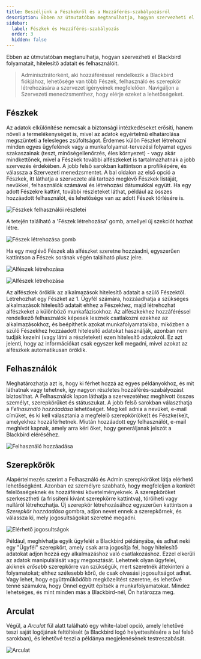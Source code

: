 ```yaml
---
title: Beszéljünk a Fészkekről és a Hozzáférés-szabályozásról
description: Ebben az útmutatóban megtanulhatja, hogyan szervezheti el Blackbird folyamatait, hitelesítő adatait és felhasználóit.
sidebar:
  label: Fészkek és Hozzáférés-szabályozás
  order: 3
  hidden: false
---
```


Ebben az útmutatóban megtanulhatja, hogyan szervezheti el Blackbird folyamatait, hitelesítő adatait és felhasználóit.

> Adminisztrátorként, aki hozzáféréssel rendelkezik a Blackbird fiókjához, lehetősége van több Fészek, felhasználó és szerepkör létrehozására a szervezet igényeinek megfelelően. Navigáljon a Szervezeti menedzsmenthez, hogy elérje ezeket a lehetőségeket.

## Fészkek

Az adatok elkülönítése nemcsak a biztonsági intézkedéseket erősíti, hanem növeli a termelékenységet is, mivel az adatok egyértelmű elhatárolása megszünteti a felesleges zsúfoltságot. Érdemes külön Fészket létrehozni minden egyes ügyfelének vagy a munkafolyamat-tervezési folyamat egyes szakaszainak (teszt, minőségellenőrzés, éles környezet) - vagy akár mindkettőnek, mivel a Fészkek további alfészkeket is tartalmazhatnak a jobb szervezés érdekében. A jobb felső sarokban kattintson a profilképére, és válassza a Szervezeti menedzsmentet. A bal oldalon az első opció a Fészkek, itt láthatja a szervezete alá tartozó meglévő Fészkek listáját, nevükkel, felhasználók számával és létrehozási dátumukkal együtt. Ha egy adott Fészekre kattint, további részleteket láthat, például az összes hozzáadott felhasználót, és lehetősége van az adott Fészek törlésére is.

![Fészkek felhasználói részletei](~/assets/guides/nests/1.png)

A tetején található a 'Fészek létrehozása' gomb, amellyel új szekciót hozhat létre.

![Fészek létrehozása gomb](~/assets/guides/nests/2.png)

Ha egy meglévő Fészek alá alfészket szeretne hozzáadni, egyszerűen kattintson a Fészek sorának végén található plusz jelre.

![Alfészek létrehozása](~/assets/guides/nests/31.png)

![Alfészek létrehozása](~/assets/guides/nests/32.png)

Az alfészkek öröklik az alkalmazások hitelesítő adatait a szülő Fészektől. Létrehozhat egy Fészket az 1. Ügyfél számára, hozzáadhatja a szükséges alkalmazások hitelesítő adatait ehhez a Fészekhez, majd létrehozhat alfészkeket a különböző munkafázisokhoz. Az alfészkekhez hozzáféréssel rendelkező felhasználók képesek lesznek csatlakozni ezekhez az alkalmazásokhoz, és beépíthetik azokat munkafolyamataikba, miközben a szülő Fészekhez hozzáadott hitelesítő adatokat használják, azonban nem tudják kezelni (vagy látni a részleteket) ezen hitelesítő adatokról. Ez azt jelenti, hogy az információkat csak egyszer kell megadni, mivel azokat az alfészkek automatikusan öröklik.

## Felhasználók

Meghatározhatja azt is, hogy ki férhet hozzá az egyes példányokhoz, és mit láthatnak vagy tehetnek, így nagyon részletes hozzáférés-szabályozást biztosíthat. A Felhasználók lapon láthatja a szervezetéhez meghívott összes személyt, szerepkörüket és státuszukat. A jobb felső sarokban választhatja a _Felhasználó hozzáadása_ lehetőséget. Meg kell adnia a nevüket, e-mail címüket, és ki kell választania a megfelelő szerepkör(öke)t és Fészke(ke)t, amelyekhez hozzáférhetnek. Miután hozzáadott egy felhasználót, e-mail meghívót kapnak, amely arra kéri őket, hogy generáljanak jelszót a Blackbird eléréséhez.

![Felhasználó hozzáadása](~/assets/guides/nests/4.png)

## Szerepkörök

Alapértelmezés szerint a Felhasználó és Admin szerepköröket látja elérhető lehetőségként. Azonban ez személyre szabható, hogy megfeleljen a konkrét felelősségeknek és hozzáférési követelményeknek. A szerepköröket szerkesztheti (a frissíteni kívánt szerepkörre kattintva), törölheti vagy nulláról létrehozhatja. Új szerepkör létrehozásához egyszerűen kattintson a _Szerepkör hozzáadása_ gombra, adjon nevet ennek a szerepkörnek, és válassza ki, mely jogosultságokat szeretné megadni.

![Elérhető jogosultságok](~/assets/guides/nests/5.png)

Például, meghívhatja egyik ügyfelét a Blackbird példányába, és adhat neki egy "Ügyfél" szerepkört, amely csak arra jogosítja fel, hogy hitelesítő adatokat adjon hozzá egy alkalmazáshoz való csatlakozáshoz. Ezzel elkerüli az adatok manipulálását vagy megosztását. Lehetnek olyan ügyfelei, akiknek _erősebb_ szerepkörre van szükségük, mert szeretnék áttekinteni a folyamatokat; ehhez szélesebb körű, de csak olvasási jogosultságot adhat. Vagy lehet, hogy együttműködőbb megközelítést szeretne, és lehetővé tenné számukra, hogy Önnel együtt építsék a munkafolyamatokat. Mindez lehetséges, és mint minden más a Blackbird-nél, Ön határozza meg.

## Arculat

Végül, a _Arculat_ fül alatt található egy white-label opció, amely lehetővé teszi saját logójának feltöltését (a Blackbird logó helyettesítésére a bal felső sarokban), és lehetővé teszi a példánya megjelenésének testreszabását.

![Arculat](~/assets/guides/nests/6.png)